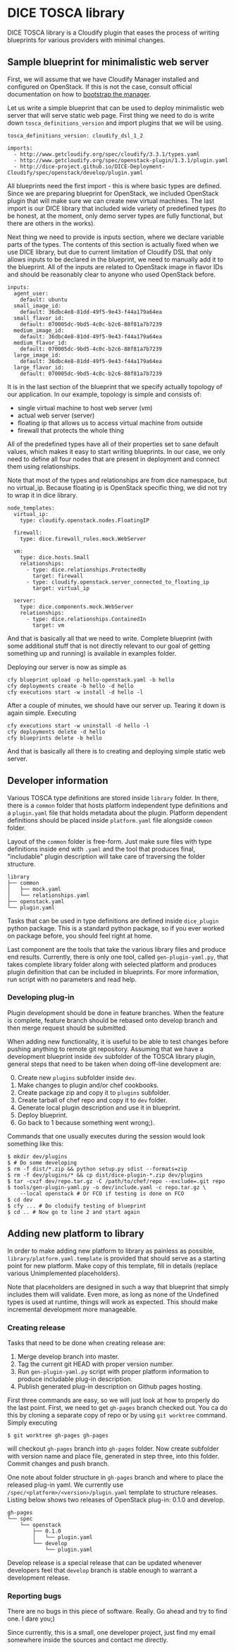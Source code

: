 # DICE TOSCA library

DICE TOSCA library is a Cloudify plugin that eases the process of writing
blueprints for various providers with minimal changes.


## Sample blueprint for minimalistic web server

First, we will assume that we have Cloudify Manager installed and configured
on OpenStack. If this is not the case, consult official documentation on how
to [bootstrap the manager][cfy-mng-boot].

[cfy-mng-boot]: http://docs.getcloudify.org/3.3.1/manager/bootstrapping/


Let us write a simple blueprint that can be used to deploy minimalistic web
server that will serve static web page. First thing we need to do is write
down `tosca_definitions_version` and import plugins that we will be using.

```
tosca_definitions_version: cloudify_dsl_1_2

imports:
  - http://www.getcloudify.org/spec/cloudify/3.3.1/types.yaml
  - http://www.getcloudify.org/spec/openstack-plugin/1.3.1/plugin.yaml
  - http://dice-project.github.io/DICE-Deployment-Cloudify/spec/openstack/develop/plugin.yaml
```

All blueprints need the first import - this is where basic types are defined.
Since we are preparing blueprint for OpenStack, we included OpenStack plugin
that will make sure we can create new virtual machines. The last import is our
DICE library that included wide variety of predefined types (to be honest, at
the moment, only demo server types are fully functional, but there are others
in the works).

Next thing we need to provide is inputs section, where we declare variable
parts of the types. The contents of this section is actually fixed when we use
DICE library, but due to current limitation of Cloudify DSL that only allows
inputs to be declared in the blueprint, we need to manually add it to the
blueprint. All of the inputs are related to OpenStack image in flavor IDs and
should be reasonably clear to anyone who used OpenStack before.

```
inputs:
  agent_user:
    default: ubuntu
  small_image_id:
    default: 36dbc4e8-81dd-49f5-9e43-f44a179a64ea
  small_flavor_id:
    default: 070005dc-9bd5-4c0c-b2c6-88f81a7b7239
  medium_image_id:
    default: 36dbc4e8-81dd-49f5-9e43-f44a179a64ea
  medium_flavor_id:
    default: 070005dc-9bd5-4c0c-b2c6-88f81a7b7239
  large_image_id:
    default: 36dbc4e8-81dd-49f5-9e43-f44a179a64ea
  large_flavor_id:
    default: 070005dc-9bd5-4c0c-b2c6-88f81a7b7239
```

It is in the last section of the blueprint that we specify actually topology
of our application. In our example, topology is simple and consists of:

 * single virtual machine to host web server (_vm_)
 * actual web server (server)
 * floating ip that allows us to access virtual machine from outside
 * firewall that protects the whole thing

All of the predefined types have all of their properties set to sane default
values, which makes it easy to start writing blueprints. In our case, we only
need to define all four nodes that are present in deployment and connect them
using relationships.

Note that most of the types and relationships are from dice namespace, but no
virtual_ip. Because floating ip is OpenStack specific thing, we did not try to
wrap it in dice library.

```
node_templates:
  virtual_ip:
    type: cloudify.openstack.nodes.FloatingIP

  firewall:
    type: dice.firewall_rules.mock.WebServer

  vm:
    type: dice.hosts.Small
    relationships:
      - type: dice.relationships.ProtectedBy
        target: firewall
      - type: cloudify.openstack.server_connected_to_floating_ip
        target: virtual_ip

  server:
    type: dice.components.mock.WebServer
    relationships:
      - type: dice.relationships.ContainedIn
        target: vm
```

And that is basically all that we need to write. Complete blueprint (with some
additional stuff that is not directly relevant to our goal of getting
something up and running) is available in examples folder.

Deploying our server is now as simple as

    cfy blueprint upload -p hello-openstack.yaml -b hello
    cfy deployments create -b hello -d hello
    cfy executions start -w install -d hello -l

After a couple of minutes, we should have our server up. Tearing it down is
again simple. Executing

    cfy executions start -w uninstall -d hello -l
    cfy deployments delete -d hello
    cfy blueprints delete -b hello

And that is basically all there is to creating and deploying simple static web
server.


## Developer information

Various TOSCA type definitions are stored inside `library` folder. In there,
there is a `common` folder that hosts platform independent type definitions
and a `plugin.yaml` file that holds metadata about the plugin. Platform
dependent definitions should be placed inside `platform.yaml` file alongside
`common` folder.

Layout of the `common` folder is free-form. Just make sure files with type
definitions inside end with `.yaml` and the tool that produces final,
"includable" plugin description will take care of traversing the folder
structure.

    library
    ├── common
    │   ├── mock.yaml
    │   └── relationships.yaml
    ├── openstack.yaml
    └── plugin.yaml

Tasks that can be used in type definitions are defined inside `dice_plugin`
python package. This is a standard python package, so if you ever worked on
package before, you should feel right at home.

Last component are the tools that take the various library files and produce
end results. Currently, there is only one tool, called `gen-plugin-yaml.py`,
that takes complete library folder along with selected platform and produces
plugin definition that can be included in blueprints. For more information,
run script with no parameters and read help.


### Developing plug-in

Plugin development should be done in feature branches. When the feature is
complete, feature branch should be rebased onto develop branch and then merge
request should be submitted.

When adding new functionality, it is useful to be able to test changes before
pushing anything to remote git repository. Assuming that we have a development
blueprint inside `dev` subfolder of the TOSCA library plugin, general steps
that need to be taken when doing off-line development are:

 0. Create new `plugins` subfolder inside `dev`.
 1. Make changes to plugin and/or chef cookbooks.
 2. Create package zip and copy it to `plugins` subfolder.
 3. Create tarball of chef repo and copy it to `dev` folder.
 5. Generate local plugin description and use it in blueprint.
 6. Deploy blueprint.
 7. Go back to 1 because something went wrong;).

Commands that one usually executes during the session would look something
like this:

    $ mkdir dev/plugins
    $ # Do some developing
    $ rm -f dist/*.zip && python setup.py sdist --formats=zip
    $ rm -f dev/plugins/* && cp dist/dice-plugin-*.zip dev/plugins
    $ tar -cvzf dev/repo.tar.gz -C /path/to/chef/repo --exclude=.git repo
    $ tools/gen-plugin-yaml.py -o dev/include.yaml -c repo.tar.gz \
        --local openstack # Or FCO if testing is done on FCO
    $ cd dev
    $ cfy ... # Do cloduify testing of blueprint
    $ cd .. # Now go to line 2 and start again


## Adding new platform to library

In order to make adding new platform to library as painless as possible,
`library/platform.yaml.template` is provided that should serve as a starting
point for new platform. Make copy of this template, fill in details (replace
various Unimplemented placeholders).

Note that placeholders are designed in such a way that blueprint that simply
includes them will validate. Even more, as long as none of the Undefined types
is used at runtime, things will work as expected. This should make incremental
development more manageable.


### Creating release

Tasks that need to be done when creating release are:

 1. Merge develop branch into master.
 2. Tag the current git HEAD with proper version number.
 3. Run `gen-plugin-yaml.py` script with proper platform
    information to produce includable plug-in description.
 4. Publish generated plug-in description on Github pages hosting.

First three commands are easy, so we will just look at how to properly do the
last point. First, we need to get `gh-pages` branch checked out. You ca do
this by cloning a separate copy of repo or by using `git worktree` command.
Simply executing

    $ git worktree gh-pages gh-pages

will checkout `gh-pages` branch into `gh-pages` folder. Now create subfolder
with version name and place file, generated in step three, into this folder.
Commit changes and push branch.

One note about folder structure in `gh-pages` branch and where to place the
released plug-in yaml. We currently use
`/spec/<platform>/<version>/plugin.yaml` template to structure releases.
Listing below shows two releases of OpenStack plug-in: 0.1.0 and develop.

    gh-pages
    └── spec
        └── openstack
            ├── 0.1.0
            │   └── plugin.yaml
            └── develop
                └── plugin.yaml

Develop release is a special release that can be updated whenever developers
feel that `develop` branch is stable enough to warrant a development release.


### Reporting bugs

There are no bugs in this piece of software. Really. Go ahead and try to find
one. I dare you;)

Since currently, this is a small, one developer project, just find my email
somewhere inside the sources and contact me directly.
